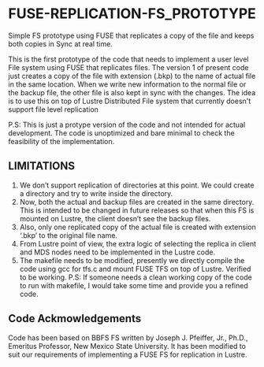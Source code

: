 FUSE-REPLICATION-FS_PROTOTYPE
=============================

Simple FS prototype using FUSE that replicates a copy of the file and keeps both copies in Sync at real time.

This is the first prototype of the code that needs to implement a user level File system using FUSE that replicates files. The version 1 of present code just creates a copy of the file with extension (.bkp) to the name of actual file in the same location. When we write new information to the normal file or the backup file, the other file is also kept in sync with the changes. The idea is to use this on top of Lustre Distributed File system that currently doesn't support file level replication

P.S: This is just a protype version of the code and not intended for actual development. The code is unoptimized and bare minimal to check the feasibility of the implementation.

LIMITATIONS
------------
1. We don’t support replication of directories at this point. We could create a directory and try to write inside the directory.
2. Now, both the actual and backup files are created in the same directory. This is intended to be changed in future releases so that when this FS is mounted on Lustre, the client doesn’t see the backup files.
3. Also, only one replicated copy of the actual file is created with extension ‘.bkp’ to the original file name.
4. From Lustre point of view, the extra logic of selecting the replica in client and MDS nodes need to be implemented in the Lustre code.
5. The makefile needs to be modified, presently we directly compile the code using gcc for tfs.c and mount FUSE TFS on top of Lustre. Verified to be working.
P.S: If someone needs a clean working copy of the code to run with makefile, I would take some time and provide you a refined code.


Code Ackmowledgements
----------------------
Code has been based on BBFS FS written by Joseph J. Pfeiffer, Jr., Ph.D., Emeritus Professor, New Mexico State University. It has been modified to suit our requirements of implementing a FUSE FS for replication in Lustre.

